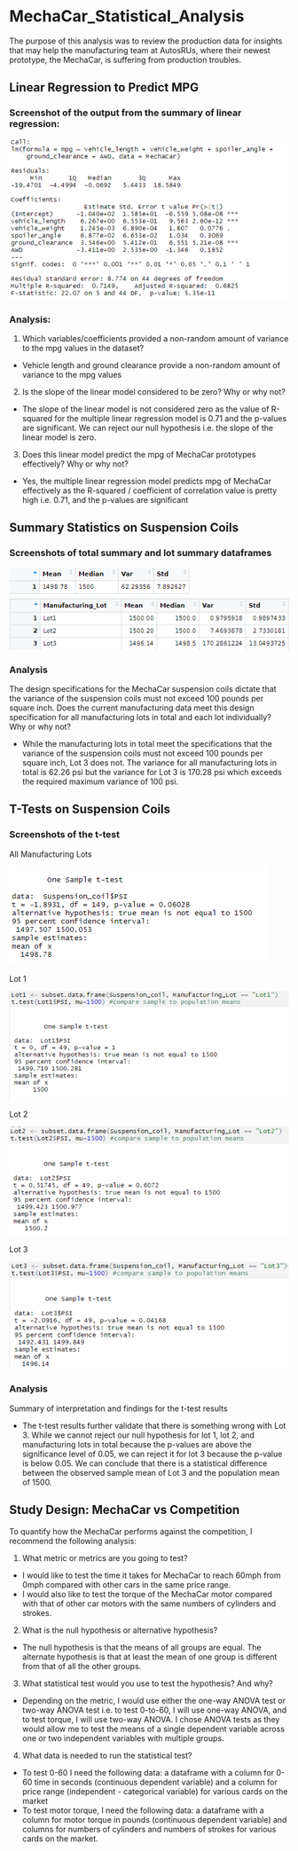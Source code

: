 # MechaCar_Statistical_Analysis
The purpose of this analysis was to review the production data for insights that may help the manufacturing team at AutosRUs, where their newest prototype, the MechaCar, is suffering from production troubles.

## Linear Regression to Predict MPG

### Screenshot of the output from the summary of linear regression:

<img src="/Resources/linear_regression.png" >

### Analysis:
1. Which variables/coefficients provided a non-random amount of variance to the mpg values in the dataset?
- Vehicle length and ground clearance provide a non-random amount of variance to the mpg values

2. Is the slope of the linear model considered to be zero? Why or why not?
- The slope of the linear model is not considered zero as the value of R-squared for the multiple linear regression model is 0.71 and the p-values are significant. We can reject our null hypothesis i.e. the slope of the linear model is zero.

3. Does this linear model predict the mpg of MechaCar prototypes effectively? Why or why not?
- Yes, the multiple linear regression model predicts mpg of MechaCar effectively as the R-squared / coefficient of correlation value is pretty high i.e. 0.71, and the p-values are significant

## Summary Statistics on Suspension Coils

### Screenshots of total  summary and lot summary dataframes

<img src="/Resources/total_summary.png" >

<img src="/Resources/lot_summary.png" >

### Analysis
The design specifications for the MechaCar suspension coils dictate that the variance of the suspension coils must not exceed 100 pounds per square inch. Does the current manufacturing data meet this design specification for all manufacturing lots in total and each lot individually? Why or why not?
- While the manufacturing lots in total meet the specifications that the variance of the suspension coils must not exceed 100 pounds per square inch, Lot 3 does not. The variance for all manufacturing lots in total is 62.26 psi but the variance for Lot 3 is 170.28 psi which exceeds the required maximum variance of 100 psi.

## T-Tests on Suspension Coils

### Screenshots of the t-test

All Manufacturing Lots

<img src="/Resources/t-test_all.png" >

Lot 1

<img src="/Resources/t-test_lot1.png" >

Lot 2

<img src="/Resources/t-test_lot2.png" >

Lot 3

<img src="/Resources/t-test_lot3.png" >

### Analysis
Summary of interpretation and findings for the t-test results
- The t-test results further validate that there is something wrong with Lot 3. While we cannot reject our null hypothesis for lot 1, lot 2, and manufacturing lots in total because the p-values are above the significance level of 0.05, we can reject it for lot 3 because the p-value is below 0.05. We can conclude that there is a statistical difference between the observed sample mean of Lot 3 and the population mean of 1500.


## Study Design: MechaCar vs Competition
To quantify how the MechaCar performs against the competition, I recommend the following analysis:
1. What metric or metrics are you going to test?
 - I would like to test the time it takes for MechaCar to reach 60mph from 0mph compared with other cars in the same price range.
 - I would also like to test the torque of the MechaCar motor compared with that of other car motors with the same numbers of cylinders and strokes.

2. What is the null hypothesis or alternative hypothesis?
- The null hypothesis is that the means of all groups are equal. The alternate hypothesis is that at least the mean of one group is different from that of all the other groups.

3. What statistical test would you use to test the hypothesis? And why?
- Depending on the metric, I would use either the one-way ANOVA test or two-way ANOVA test i.e. to test 0-to-60, I will use one-way ANOVA, and to test torque, I will use two-way ANOVA. I chose ANOVA tests as they would allow me to test the means of a single dependent variable across one or two independent variables with multiple groups.

4. What data is needed to run the statistical test?
- To test 0-60 I need the following data: a dataframe with a column for 0-60 time in seconds (continuous dependent variable) and a column for price range (independent  - categorical variable) for various cards on the market
- To test motor torque, I need the following data: a dataframe with a column for motor torque in pounds (continuous dependent variable) and columns for numbers of cylinders and numbers of strokes for various cards on the market.